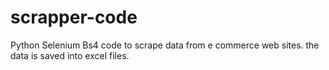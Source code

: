 # scrapper-code
Python Selenium Bs4 code to scrape data from e commerce web sites. the data is saved into excel files.
